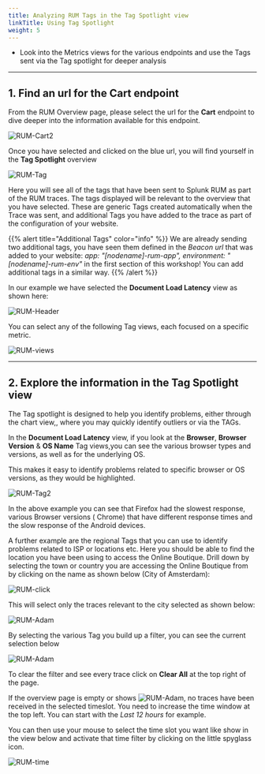 ```yaml
---
title: Analyzing RUM Tags in the Tag Spotlight view
linkTitle: Using Tag Spotlight
weight: 5
---
```

* Look into the Metrics views for the various endpoints and use the Tags sent via the Tag spotlight for deeper analysis

---

## 1. Find an url for the Cart endpoint

From the RUM Overview page, please select the url for the **Cart** endpoint to dive deeper into the information available for this endpoint.

![RUM-Cart2](../../images/RUM-select-cart.png)

Once you have selected and clicked on the blue url, you will find yourself in the **Tag Spotlight** overview

![RUM-Tag](../../images/RUM-TAG-Overview.png)

Here you will see all of the tags that have been sent to Splunk RUM as part of the RUM traces. The tags displayed will be relevant to the overview that you have selected.  These are generic Tags created automatically when the Trace was sent, and additional Tags you have added to the trace as part of the configuration of your website.

{{% alert title="Additional Tags" color="info" %}}
We are already sending two additional tags, you have seen them defined in the *Beacon url* that was added to your website:  *app: "[nodename]-rum-app", environment: "[nodename]-rum-env"* in the first section of this workshop! You can add additional tags in a similar way.
{{% /alert %}}

In our example we have selected the **Document Load Latency** view as shown here:

![RUM-Header](../../images/RUM-Selection.png)

You can select any of the following Tag views, each focused on a specific metric.

![RUM-views](../../images/RUM-Tag-views.png)

---

## 2. Explore the information in the Tag Spotlight view

The Tag spotlight is designed to help you identify  problems, either through the chart view,, where you may quickly identify outliers or via the TAGs.

In the **Document Load Latency** view, if you look at the **Browser**, **Browser Version** & **OS Name** Tag views,you can see the various browser types and versions, as well as for the underlying OS.

This makes it easy to identify problems related to specific browser or OS versions, as they would be highlighted.

![RUM-Tag2](../../images/RUMBrowserTags.png)

In the above example you can see that Firefox had the slowest response,  various Browser versions ( Chrome) that have different response times  and the slow response of the Android devices.

A further example are the regional Tags that you can use to identify problems related to ISP or locations etc. Here you should be able to find the location you have been using to access the Online Boutique. Drill down by selecting  the town or country you are accessing the Online Boutique from by clicking on the name as shown below (City of Amsterdam):

![RUM-click](../../images/RUM-Region.png)

This will select only the traces relevant to the city selected as shown below:

![RUM-Adam](../../images/RUM-Adam.png)

By selecting the various Tag you build up a filter, you can see the current selection  below

![RUM-Adam](../../images/RUM-Filter.png)

To clear the filter and see every trace click on **Clear All** at the top right of the page.

If the overview page  is empty or shows ![RUM-Adam](../../images/RUM-NoTime.png), no traces have been received in the selected timeslot.
You need to increase the time window at the top left.  You can start with the *Last 12 hours* for example.

You can then use your mouse to select the time slot you want like show in the view below and  activate that time filter by clicking on the little spyglass icon.

![RUM-time](../../images/RUM-TimeSelect.png)
